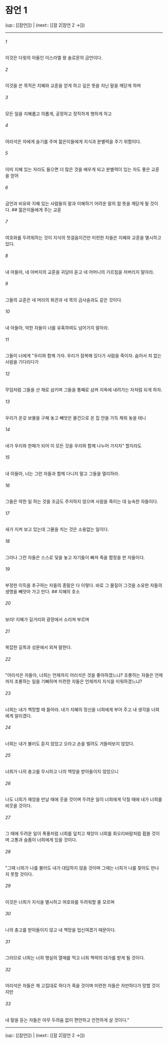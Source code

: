 # 잠언 1

(up:: [[잠언]]) | (next:: [[잠 2|잠언 2 →]])

***




###### 1 

이것은 다윗의 아들인 이스라엘 왕 솔로몬의 금언이다. 



###### 2 

이것을 쓴 목적은 지혜와 교훈을 얻게 하고 깊은 뜻을 지닌 말을 깨닫게 하며 



###### 3 

모든 일을 지혜롭고 의롭게, 공정하고 정직하게 행하게 하고 



###### 4 

어리석은 자에게 슬기를 주며 젊은이들에게 지식과 분별력을 주기 위함이다. 



###### 5 

이미 지혜 있는 자라도 들으면 더 많은 것을 배우게 되고 분별력이 있는 자도 좋은 교훈을 얻어 



###### 6 

금언과 비유와 지혜 있는 사람들의 말과 이해하기 어려운 말의 참 뜻을 깨닫게 될 것이다. ## 젊은이들에게 주는 교훈 



###### 7 

여호와를 두려워하는 것이 지식의 첫걸음이건만 미련한 자들은 지혜와 교훈을 멸시하고 있다. 



###### 8 

내 아들아, 네 아버지의 교훈을 귀담아 듣고 네 어머니의 가르침을 저버리지 말아라. 



###### 9 

그들의 교훈은 네 머리의 화관과 네 목의 금사슬과도 같은 것이다. 



###### 10 

내 아들아, 악한 자들이 너를 유혹하여도 넘어가지 말아라. 



###### 11 

그들이 너에게 "우리와 함께 가자. 우리가 잠복해 있다가 사람을 죽이자. 숨어서 죄 없는 사람을 기다리다가 



###### 12 

무덤처럼 그들을 산 채로 삼키며 그들을 통째로 삼켜 지옥에 내려가는 자처럼 되게 하자. 



###### 13 

우리가 온갖 보물을 구해 놓고 빼앗은 물건으로 온 집 안을 가득 채워 놓을 테니 



###### 14 

네가 우리와 한패가 되어 이 모든 것을 우리와 함께 나누어 가지자" 할지라도 



###### 15 

내 아들아, 너는 그런 자들과 함께 다니지 말고 그들을 멀리하라. 



###### 16 

그들은 악한 일 하는 것을 조금도 주저하지 않으며 사람을 죽이는 데 능숙한 자들이다. 



###### 17 

새가 지켜 보고 있는데 그물을 치는 것은 소용없는 일이다. 



###### 18 

그러나 그런 자들은 스스로 덫을 놓고 자기들이 빠져 죽을 함정을 판 자들이다. 



###### 19 

부정한 이득을 추구하는 자들의 종말은 다 이렇다. 바로 그 물질이 그것을 소유한 자들의 생명을 빼앗아 가고 만다. ## 지혜의 호소 



###### 20 

보라! 지혜가 길거리와 광장에서 소리쳐 부르며 



###### 21 

복잡한 길목과 성문에서 외쳐 말한다. 



###### 22 

"어리석은 자들아, 너희는 언제까지 어리석은 것을 좋아하겠느냐? 조롱하는 자들은 언제까지 조롱하는 일을 기뻐하며 미련한 자들은 언제까지 지식을 미워하겠느냐? 



###### 23 

너희는 내가 책망할 때 들어라. 내가 지혜의 정신을 너희에게 부어 주고 내 생각을 너희에게 알리겠다. 



###### 24 

너희는 내가 불러도 듣지 않았고 오라고 손을 벌려도 거들떠보지 않았다. 



###### 25 

너희가 나의 충고를 무시하고 나의 책망을 받아들이지 않았으니 



###### 26 

나도 너희가 재앙을 만날 때에 웃을 것이며 두려운 일이 너희에게 닥칠 때에 내가 너희를 비웃을 것이다. 



###### 27 

그 때에 두려운 일이 폭풍처럼 너희를 덮치고 재앙이 너희를 회오리바람처럼 휩쓸 것이며 고통과 슬픔이 너희에게 있을 것이다. 



###### 28 

"그때 너희가 나를 불러도 내가 대답하지 않을 것이며 그때는 너희가 나를 찾아도 만나지 못할 것이다. 



###### 29 

이것은 너희가 지식을 멸시하고 여호와를 두려워할 줄 모르며 



###### 30 

나의 충고를 받아들이지 않고 내 책망을 업신여겼기 때문이다. 



###### 31 

그러므로 너희는 너희 행실의 열매를 먹고 너희 책략의 대가를 받게 될 것이다. 



###### 32 

어리석은 자들은 제 고집대로 하다가 죽을 것이며 미련한 자들은 자만하다가 망할 것이지만 



###### 33 

내 말을 듣는 자들은 아무 두려움 없이 편안하고 안전하게 살 것이다."

***

(up:: [[잠언]]) | (next:: [[잠 2|잠언 2 →]])
